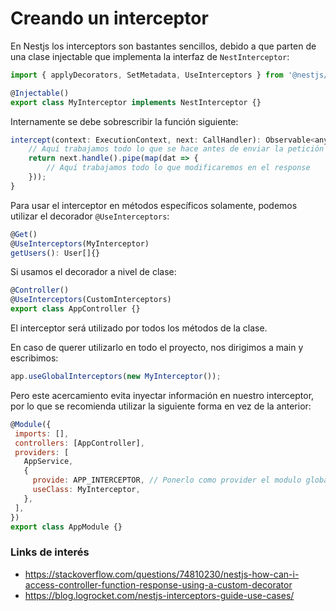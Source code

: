 # Creando un interceptor

En Nestjs los interceptors son bastantes sencillos, debido a que parten de una clase injectable que implementa la interfaz de `NestInterceptor`:

```js
import { applyDecorators, SetMetadata, UseInterceptors } from '@nestjs/common';

@Injectable()
export class MyInterceptor implements NestInterceptor {}
```

Internamente se debe sobrescribir la función siguiente:

```js
intercept(context: ExecutionContext, next: CallHandler): Observable<any> {
    // Aquí trabajamos todo lo que se hace antes de enviar la petición o sea, request
    return next.handle().pipe(map(dat => {
        // Aquí trabajamos todo lo que modificaremos en el response
    }));
}
```

Para usar el interceptor en métodos específicos solamente, podemos utilizar el decorador `@UseInterceptors`:

```js
@Get()
@UseInterceptors(MyInterceptor)
getUsers(): User[]{}
```

Si usamos el decorador a nivel de clase:

```js
@Controller()
@UseInterceptors(CustomInterceptors)
export class AppController {}
```

El interceptor será utilizado por todos los métodos de la clase.

En caso de querer utilizarlo en todo el proyecto, nos dirigimos a main y escribimos:

```js
app.useGlobalInterceptors(new MyInterceptor());
```

Pero este acercamiento evita inyectar información en nuestro interceptor, por lo que se recomienda utilizar la siguiente forma en vez de la anterior:

```js
@Module({
 imports: [],
 controllers: [AppController],
 providers: [
   AppService,
   {
     provide: APP_INTERCEPTOR, // Ponerlo como provider el modulo global
     useClass: MyInterceptor,
   },
 ],
})
export class AppModule {}
```

### Links de interés
- https://stackoverflow.com/questions/74810230/nestjs-how-can-i-access-controller-function-response-using-a-custom-decorator
- https://blog.logrocket.com/nestjs-interceptors-guide-use-cases/